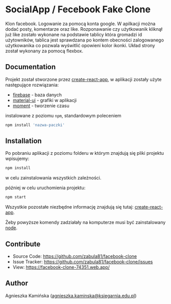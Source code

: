 # SocialApp / Fecebook Fake Clone

Klon facebook.  Logowanie za pomocą konta google. W apilkacji można dodać posty, komentarze oraz like. Rozponawanie czy użytkowanik kliknął już like zostało wykonane na podstawie tablicy która gromadzi id użytowników, tablica jest sprawdzana po kontem obecności zalogowanego użytkowanika co pozwala wyświtlić opowieni kolor ikonki. Układ strony został wykonany za pomocą flexbox.

## Documentation
Projekt został stworzone przez [create-react-app](https://github.com/facebook/create-react-app), w aplikacji zostały użyte następujące rozwiązania:

* [firebase](https://www.npmjs.com/package/firebase) - baza danych
* [material-ui](https://material-ui.com/) - grafiki w aplikacji
* [moment](https://momentjs.com/) - tworzenie czasu

  

instalowane z poziomu `npm`, standardowym poleceniem
```javascript
npm install 'nazwa-paczki'
```
## Installation

Po pobraniu aplikacji z poziomu folderu w którym znajdują się pliki projektu wpisujemy:

```javascript
npm install
```

w celu zainstalowania wszystkich zależności.

później w celu uruchomienia projektu:

```javascript
npm start
```

Wszystkie pozostałe niezbędne informację znajdują się tutaj: [create-react-app](https://github.com/facebook/create-react-app).

Żeby powyższe komendy zadziałały na komputerze musi być zainstalowany [node](https://nodejs.org/en/).


## Contribute
* Source Code: https://github.com/zabula81/facebook-clone
* Issue Tracker: https://github.com/zabula81/facebook-clone/issues
* View: https://facebook-clone-74351.web.app/

## Author
Agnieszka Kamińska (agnieszka.kaminska@ksiegarnia.edu.pl)



